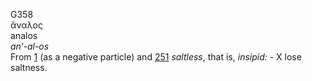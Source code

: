 G358  
ἄναλος  
analos  
*an‘-al-os*  
From [1](g0001) (as a negative particle) and [251](g0251) *saltless*,
that is, *insipid:* - X lose saltness.  
